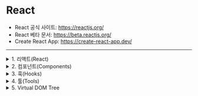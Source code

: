 # React

- React 공식 사이트: https://reactjs.org/
- React 베타 문서: https://beta.reactjs.org/
- Create React App: https://create-react-app.dev/

<hr/>

<details>
<summary>1. 리액트(React)</summary>
<div markdown="1">

## 1. 리액트란?

> User Interfaces를 만들기 위한 JS 라이브러리

    1. SPA(Single Page Application): 한 어플리케이션 내에서 컴포넌트 네비게이션
    2. CSR(Client Side Rendering): 클라이언트 측에서 렌더링이 이루어짐

### 1.1. 리액트 철학

> Renders UI and responds(or reacts) to events </br>
> UI를 표기, 보여주고나서 event에 반응하도록 만들어진 라이브러리

### 1.2. 라이브러리와 프레임워크

| 프레임워크                                                                         | 라이브러리                                                   |
| ---------------------------------------------------------------------------------- | ------------------------------------------------------------ |
| 개발하기 위해 필요한 모든 것들을 제공(UI, Routing, HTTP Clients, State management) | 큰 골격과 규칙이 정해지지 않고 작은 솔루션 단위              |
| 프레임워크에서 규정하고 있는 모든 것을 익여야 함                                   |                                                              |
| 자율성이 떨어짐                                                                    | 필요할 때 마다 원하는 것만 골라서 사용할 수 있는 자율성 보장 |

</div>
</details>

<details>
<summary>2. 컴포넌트(Components)</summary>
<div markdown="1">

## 2. 컴포넌트란?

> 다른 컴포넌트들과는 연결되어 있지 않은 독립적인 응집도가 높은 UI 블록 </br>
> 독립적(independent), 고립적(isolated), 재사용성(resuable)

### 2.1. 컴포넌트 단위

- 재사용성DRY(Don't Repeat Yourself)
- 단일책임SR(Single Responsibility): 비록 재사용할 확률은 낮더라도 한 컴포넌트 안에 너무 많은 UI나 로직 등 정보가 많다면 분리

### 2.2. 컴포넌트 정의

        1) 함수 형태로 만드는 컴포너트를 함수형 컴포넌트
        2) 함수 반환 값으로 html처럼 생긴 마크업을 반환, 이것을 JSX(JavaScript XML)
        3) 컴포넌트가 가지고 있는 데이터(상태)는 useState라는 함수를 사용해서 변수형태로 상태값을 저장
        4) 외부에서 전달되는 값은 props(properties)라는 함수의 인자로 전달됨
        5) State  : 컴포넌트의 내부 상태
           Props  : 외부로 전달받은 상태
           Render : 두가지를 표기, 나타냄

</div>
</details>

<details>
<summary>3. 훅(Hooks)</summary>
<div markdown="1">

## 3. 리액트의 훅(Hooks)

> - 리액트의 State와 Life Cycle에 관련된 기능을 '갈고리'처럼 연결할 수 있는 재사용 가능한 로직들 </br>
> - Hooks은 재사용 가능한 함수를 뜻함(대개 use로 시작함 ex: useState, useEffect…)</br>
> - Hooks(함수들)의 목적은 값의 재사용이 아닌 로직의 재사용을 위한 것

</div>
</details>

<details>
<summary>4. 툴(Tools)</summary>
<div markdown="1">

## 4. 툴(Tools)

### 4.1. 프로젝트 구조

| 제목            | 내용                                                       |
| --------------- | ---------------------------------------------------------- |
| .yarn           | yarn을 실행하는 데 필요한 모듈                             |
| node_modules    | npm을 이용해서 설치하는 라이브러리                         |
| pnp             | yarn에서 도입한 프로젝트 버전정보, PC 설치정보 등          |
| yarn.lock       | 라이브러리 버전 파일 정보                                  |
| └ index.html    | react app에서 사용하는 head정보, root요소                  |
| └ manifest.json | pwa에 필요한 정보들                                        |
| └ robots.txt    | 배포했을 때, 크롤링하는 로봇들에게 사이트에 대한 정보 명시 |
| public          | static한 resources                                         |
| src             | 동적으로 코드를 작성하는 곳                                |

### 4.2. 중요한 툴

    1. Webpack: (어플리케이션코드+리액트코드)코드를 잘 포장해서 사용자들에게 배포하는 모듈 번들러
    2. ESLint: 코드를 올바르게 작성하고 있는지 체크
    3. Jest: Unit 테스트를 작성하고 테스팅을 할 수 있는 프레임워크
    4. PostCSS: JS로 CSS를 변환하는 툴

### 4.3. 브라우저 준비 및 익스텐션

#### 4.3.1. 크롬 확장프로그램

    - React Developer Tools: 개발자 도구에서 컴포넌트 단위로 요소 확인 가능

#### 4.3.2. VSCode Extention

    1. Material Theme: 현재 사용하고 있는 테마(dark)
    2. Material Icon Theme: 현재 사용하고 있는 아이콘
    3. Auto Import: 자동으로 import
    4. Prettier - Code formatter: 코드를 이쁘게 포맷
    5. CSS Modules: 나중에 PostCSS 쓸때 유용

#### 4.2.3. 기타 HTML&CSS 관련 익스텐션

    1. IntelliSense for CSS class names in HTML
    2. HTML to CSS autocompletion
    3. HTML CSS Support
    4. CSS Peek
    5. Auto Rename Tag

</div>
</details>

<details>
<summary>5. Virtual DOM Tree</summary>
<div markdown="1">

> - HTML 코드를 작성 후 실행하면 브라우저에서는 웹 페이지 구조를 DOM Tree 형태로 잡음
> - 리액트는 곧바로 부라우저 DOM Tree를 건드리는 것이 아니라 가상의 Virtual DOM Tree를 가지고 어떤 상태 값이 변경되어 업데이트가 될 때, 바로 DOM Tree에 업데이트 하지 않고, 이 전의 Previous Tree와 비교 후 다른 점에 대해서만 브라우저에 DOM Tree에 업데이트를 진행
> - 그래서 어플리케이션에서 State를 아무리 많이 변경시킨다 하더라도 브라우저에서는 최종적으로 업데이트 되는 노드만 진행하기 때문에 리액트가 조금 더 효율적이며 빠름
> - 상태가 변경될 때 마다 re-render
> - 실제로 변경된 부분만 화면에 업데이트

</div>
</details>
